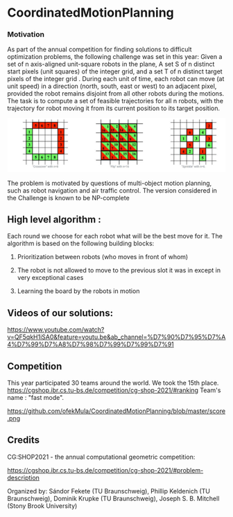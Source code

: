# CoordinatedMotionPlanning

### Motivation
As part of the annual competition for finding solutions to difficult optimization problems, the following challenge was set in this year:
Given a set of n axis-aligned unit-square robots in the plane,
A set S of n distinct start pixels (unit squares) of the integer grid, and a set T of 
n distinct target pixels of the integer grid .
During each unit of time, each robot can move (at unit speed) in a direction (north, south, east or west) to an adjacent pixel, provided the robot remains disjoint from all other robots during the motions.
The task is to compute a set of feasible trajectories for all n robots, with the trajectory for robot moving it from its current position to its target position.

![alt text](https://github.com/ofekMula/CoordinatedMotionPlanning/blob/master/decription.jpg)


The problem is motivated by questions of multi-object motion planning, such as robot navigation and air traffic control.
The version considered in the Challenge is known to be NP-complete

## High level algorithm :

Each round we choose for each robot what will be the best move for it.
The algorithm is based on the following building blocks:

1. Prioritization between robots (who moves in front of whom)

2. The robot is not allowed to move to the previous slot it was in except in very exceptional cases

3. Learning the board by the robots in motion

## Videos of our solutions:
https://www.youtube.com/watch?v=QF5qkH1iSA0&feature=youtu.be&ab_channel=%D7%90%D7%95%D7%A4%D7%99%D7%A8%D7%98%D7%99%D7%99%D7%91

## Competition
This year participated 30 teams around the world.
We took the 15th place. https://cgshop.ibr.cs.tu-bs.de/competition/cg-shop-2021/#ranking
Team's name : "fast mode".

https://github.com/ofekMula/CoordinatedMotionPlanning/blob/master/score.png

## Credits
CG:SHOP2021 - the annual computational geometric competition:

https://cgshop.ibr.cs.tu-bs.de/competition/cg-shop-2021/#problem-description

Organized by: Sándor Fekete (TU Braunschweig),
Phillip Keldenich (TU Braunschweig),
Dominik Krupke (TU Braunschweig),
Joseph S. B. Mitchell (Stony Brook University)

